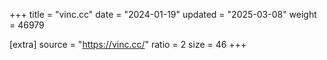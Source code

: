 +++
title = "vinc.cc"
date = "2024-01-19"
updated = "2025-03-08"
weight = 46979

[extra]
source = "https://vinc.cc/"
ratio = 2
size = 46
+++
